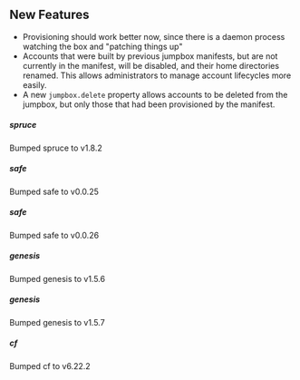 ## New Features

- Provisioning should work better now, since there is a daemon
  process watching the box and "patching things up"
- Accounts that were built by previous jumpbox manifests, but are
  not currently in the manifest, will be disabled, and their home
  directories renamed.  This allows administrators to manage
  account lifecycles more easily.
- A new `jumpbox.delete` property allows accounts to be deleted
  from the jumpbox, but only those that had been provisioned by
  the manifest.

##### spruce
Bumped spruce to v1.8.2

##### safe
Bumped safe to v0.0.25

##### safe
Bumped safe to v0.0.26

##### genesis
Bumped genesis to v1.5.6

##### genesis
Bumped genesis to v1.5.7

##### cf
Bumped cf to v6.22.2
